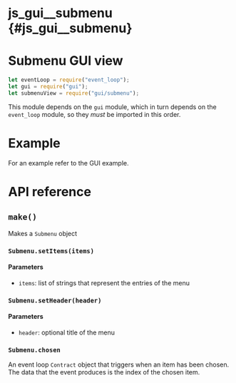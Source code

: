 # js_gui__submenu {#js_gui__submenu}

# Submenu GUI view
```js
let eventLoop = require("event_loop");
let gui = require("gui");
let submenuView = require("gui/submenu");
```

This module depends on the `gui` module, which in turn depends on the
`event_loop` module, so they _must_ be imported in this order.

# Example
For an example refer to the GUI example.

# API reference
## `make()`
Makes a `Submenu` object

### `Submenu.setItems(items)`

#### Parameters
  - `items`: list of strings that represent the entries of the menu

### `Submenu.setHeader(header)`

#### Parameters
  - `header`: optional title of the menu

### `Submenu.chosen`
An event loop `Contract` object that triggers when an item has been chosen.
The data that the event produces is the index of the chosen item.
